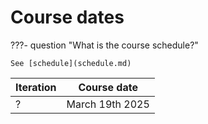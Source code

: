 # Course dates

???- question "What is the course schedule?"

    See [schedule](schedule.md)

Iteration|Course date
---------|---------------
?        |March 19th 2025
